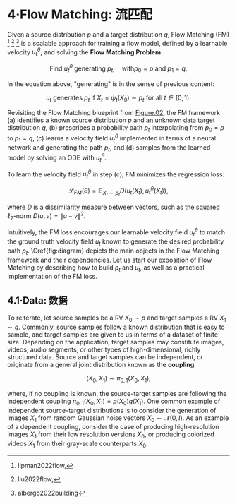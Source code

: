 # 4·Flow Matching: 流匹配

Given a source distribution $p$ and a target distribution $q$, Flow Matching (FM) [^1] [^2] [^3] is a scalable approach for training a flow model, defined by a learnable velocity $u_t^\theta$, and solving the **Flow Matching Problem**:

$$
\text{Find}\ u^\theta_t\ \text{generating}\ p_t, \quad\text{with} p_0=p\ \text{and}\ p_1=q.
$$

In the equation above, "generating" is in the sense of previous content:

$$
u_t\ \text{generates}\ p_t\ \text{if}\ X_t=\psi_t(X_0)\sim p_t\ \text{for all}\ t\in[0,1).
$$

Revisiting the Flow Matching blueprint from [Figure.02](Images/Fig.02.png), the FM framework (a) identifies a known source distribution $p$ and an unknown data target distribution $q$, (b) prescribes a probability path $p_t$ interpolating from $p_0=p$ to $p_1=q$, (c) learns a velocity field $u^\theta_t$ implemented in terms of a neural network and generating the path $p_t$, and (d) samples from the learned model by solving an ODE with $u^\theta_t$.

To learn the velocity field $u^\theta_t$ in step (c), FM minimizes the regression loss:

$$
\mathcal{L}_{FM}(\theta) = \mathbb{E}_{X_t\sim p_t} D(u_t(X_t) , u^\theta_t(X_t)),
$$

where $D$ is a dissimilarity measure between vectors, such as the squared $\ell_2$-norm $D(u, v) = \|u-v\|^2$.

Intuitively, the FM loss encourages our learnable velocity field $u_t^\theta$ to match the ground truth velocity field $u_t$ known to generate the desired probability path $p_t$.
\Cref{fig:diagram} depicts the main objects in the Flow Matching framework and their dependencies.
Let us start our exposition of Flow Matching by describing how to build $p_t$ and $u_t$, as well as a practical implementation of the FM loss.

[^1]: lipman2022flow,
[^2]: liu2022flow,
[^3]: albergo2022building

## 4.1·Data: 数据

To reiterate, let source samples be a RV $X_0 \sim p$ and target samples a RV $X_1 \sim q$.
Commonly, source samples follow a known distribution that is easy to sample, and target samples are given to us in terms of a dataset of finite size.
Depending on the application, target samples may constitute images, videos, audio segments, or other types of high-dimensional, richly structured data.
Source and target samples can be independent, or originate from a general joint distribution known as the **coupling**

$$
(X_0,X_1) \sim \pi_{0,1} (X_0,X_1),
$$

where, if no coupling is known, the source-target samples are following the independent coupling $\pi_{0,1} (X_0,X_1) = p(X_0)q(X_1)$.
One common example of independent source-target distributions is to consider the generation of images $X_1$ from random Gaussian noise vectors $X_0\sim \mathcal{N}(0,I)$.
As an example of a dependent coupling, consider the case of producing high-resolution images $X_1$ from their low resolution versions $X_0$, or producing colorized videos $X_1$ from their gray-scale counterparts $X_0$.
